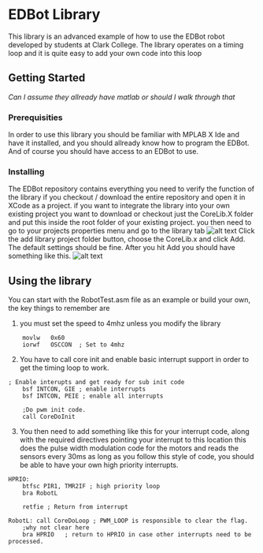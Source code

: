 # EDBot Library

This library is an advanced example of how to use the EDBot robot developed by students at Clark College. The library operates on a timing loop and it is quite easy to add your own code into this loop

## Getting Started

*Can I assume they allready have matlab or should I walk through that*

### Prerequisities

In order to use this library you should be familiar with MPLAB X Ide and have it installed, and you should allready know how to program the EDBot.
And of course you should have access to an EDBot to use.

### Installing

The EDBot repository contains everything you need to verify the function of the library if you checkout / download the entire repository and open it in XCode as a project.
if you want to integrate the library into your own existing project you want to download or checkout just the CoreLib.X folder and put this inside the root folder of your existing project.
you then need to go to your projects properties menu and go to the library tab
![alt text](https://github.com/PersonalTransport/EDbot/blob/master/img/install_01.png "Library Settings")
Click the add library project folder button, choose the CoreLib.x and click Add. The default settings should be fine. After you hit Add you should have something like this.
![alt text](https://github.com/PersonalTransport/EDbot/blob/master/img/install_02.png "Library Settings")


## Using the library

You can start with the RobotTest.asm file as an example or build your own, the key things to remember are
1) you must set the speed to 4mhz unless you modify the library
```assembly
	movlw   0x60	
	iorwf   OSCCON	; Set to 4mhz
```
2) You have to call core init and enable basic interrupt support in order to get the timing loop to work.
```assembly
; Enable interupts and get ready for sub init code
	bsf INTCON, GIE ; enable interrupts
	bsf INTCON, PEIE ; enable all interrupts
    
	;Do pwm init code.
	call CoreDoInit
```
3) You then need to add something like this for your interrupt code, along with the required directives pointing your interrupt to this location this does the pulse width modulation code for the motors and reads the sensors every 30ms as long as you follow this style of code, you should be able to have your own high priority interrupts.
```assembly
HPRIO:
	btfsc PIR1, TMR2IF ; high priority loop
	bra RobotL
   
	retfie ; Return from interrupt

RobotL: call CoreDoLoop ; PWM_LOOP is responsible to clear the flag.
	;why not clear here
	bra HPRIO	; return to HPRIO in case other interrupts need to be processed.
```





